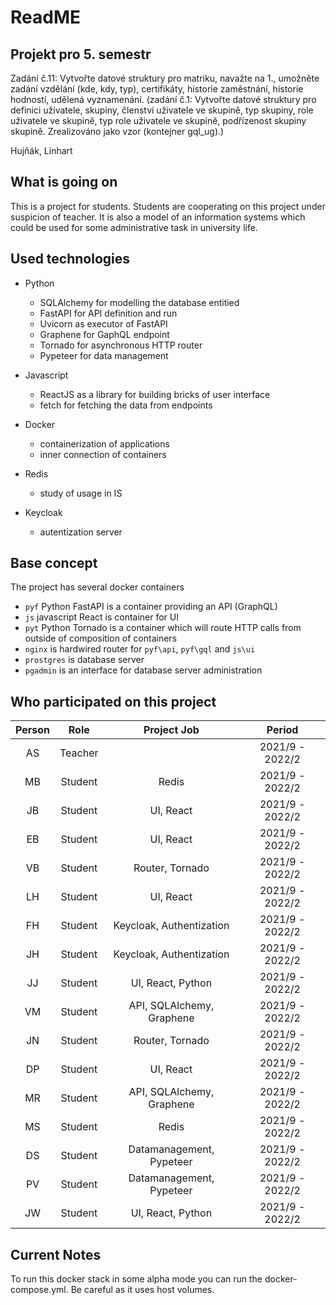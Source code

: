 # ReadME

## Projekt pro 5. semestr
Zadání č.11:
Vytvořte datové struktury pro matriku, navažte na 1., umožněte zadání vzdělání (kde, kdy, typ), certifikáty, historie zaměstnání, historie hodností, udělená vyznamenání.
(zadání č.1:
Vytvořte datové struktury pro definici uživatele, skupiny, členství uživatele ve skupině, typ skupiny, role uživatele ve skupině, typ role uživatele ve skupině, podřízenost skupiny skupině. Zrealizováno jako vzor (kontejner gql_ug).)

Hujňák, Linhart






## What is going on

This is a project for students. Students are cooperating on this project under suspicion of teacher.
It is also a model of an information systems which could be used for some administrative task in university life.


## Used technologies

- Python
    - SQLAlchemy for modelling the database entitied
    - FastAPI for API definition and run 
    - Uvicorn as executor of FastAPI
    - Graphene for GaphQL endpoint
    - Tornado for asynchronous HTTP router
    - Pypeteer for data management

- Javascript
    - ReactJS as a library for building bricks of user interface
    - fetch for fetching the data from endpoints

- Docker
    - containerization of applications
    - inner connection of containers
    
- Redis
    - study of usage in IS

- Keycloak
    - autentization server

## Base concept

The project has several docker containers 
- `pyf` Python FastAPI is a container providing an API (GraphQL)
- `js` javascript React is container for UI
- `pyt` Python Tornado is a container which will route HTTP calls from outside of composition of containers
- `nginx` is hardwired router for `pyf\api`, `pyf\gql` and `js\ui`
- `prostgres` is database server
- `pgadmin` is an interface for database server administration

## Who participated on this project

| Person | Role | Project Job | Period |
|:------:|:----:|:-----------:|:------:|
| AS     |Teacher|                          | 2021/9 - 2022/2 |
| MB     |Student| Redis                    | 2021/9 - 2022/2 |
| JB     |Student| UI, React                | 2021/9 - 2022/2 |
| EB     |Student| UI, React                | 2021/9 - 2022/2 |
| VB     |Student| Router, Tornado          | 2021/9 - 2022/2 |
| LH     |Student| UI, React                | 2021/9 - 2022/2 |
| FH     |Student| Keycloak, Authentization | 2021/9 - 2022/2 |
| JH     |Student| Keycloak, Authentization | 2021/9 - 2022/2 |
| JJ     |Student| UI, React, Python        | 2021/9 - 2022/2 |
| VM     |Student| API, SQLAlchemy, Graphene| 2021/9 - 2022/2 |
| JN     |Student| Router, Tornado          | 2021/9 - 2022/2 |
| DP     |Student| UI, React                | 2021/9 - 2022/2 |
| MR     |Student| API, SQLAlchemy, Graphene| 2021/9 - 2022/2 |
| MS     |Student| Redis                    | 2021/9 - 2022/2 |
| DS     |Student| Datamanagement, Pypeteer | 2021/9 - 2022/2 |
| PV     |Student| Datamanagement, Pypeteer | 2021/9 - 2022/2 |
| JW     |Student| UI, React, Python        | 2021/9 - 2022/2 |


## Current Notes
To run this docker stack in some alpha mode you can run the docker-compose.yml. Be careful as it uses host volumes.
